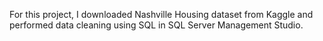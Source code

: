 For this project, I downloaded Nashville Housing dataset from Kaggle and performed data cleaning using SQL in SQL Server Management Studio.
